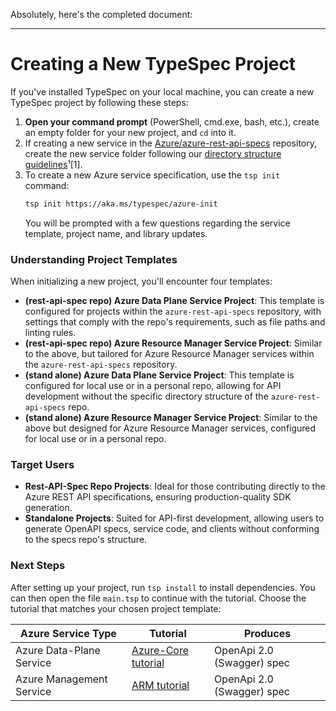 Absolutely, here's the completed document:

---

# Creating a New TypeSpec Project

If you've installed TypeSpec on your local machine, you can create a new TypeSpec project by following these steps:

1. **Open your command prompt** (PowerShell, cmd.exe, bash, etc.), create an empty folder for your new project, and `cd` into it.
2. If creating a new service in the [Azure/azure-rest-api-specs](https://github.com/Azure/azure-rest-api-specs) repository, create the new service folder following our [directory structure guidelines](https://github.com/Azure/azure-rest-api-specs/blob/main/documentation/typespec-structure-guidelines.md)¹[1].
3. To create a new Azure service specification, use the `tsp init` command:
   ```bash
   tsp init https://aka.ms/typespec/azure-init
   ```
   You will be prompted with a few questions regarding the service template, project name, and library updates.

### Understanding Project Templates

When initializing a new project, you'll encounter four templates:

- **(rest-api-spec repo) Azure Data Plane Service Project**: This template is configured for projects within the `azure-rest-api-specs` repository, with settings that comply with the repo's requirements, such as file paths and linting rules.
- **(rest-api-spec repo) Azure Resource Manager Service Project**: Similar to the above, but tailored for Azure Resource Manager services within the `azure-rest-api-specs` repository.
- **(stand alone) Azure Data Plane Service Project**: This template is configured for local use or in a personal repo, allowing for API development without the specific directory structure of the `azure-rest-api-specs` repo.
- **(stand alone) Azure Resource Manager Service Project**: Similar to the above but designed for Azure Resource Manager services, configured for local use or in a personal repo.

### Target Users

- **Rest-API-Spec Repo Projects**: Ideal for those contributing directly to the Azure REST API specifications, ensuring production-quality SDK generation.
- **Standalone Projects**: Suited for API-first development, allowing users to generate OpenAPI specs, service code, and clients without conforming to the specs repo's structure.

### Next Steps

After setting up your project, run `tsp install` to install dependencies. You can then open the file `main.tsp` to continue with the tutorial. Choose the tutorial that matches your chosen project template:

| Azure Service Type | Tutorial | Produces |
| ------------------ | -------- | -------- |
| Azure Data-Plane Service | [Azure-Core tutorial](azure-core/step01) | OpenApi 2.0 (Swagger) spec |
| Azure Management Service | [ARM tutorial](azure-resource-manager/step00) | OpenApi 2.0 (Swagger) spec |
